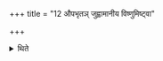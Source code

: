 +++
title = "12 औपभृतञ् जुह्वामानीय विष्णुमिष्ट्वा"

+++

<details><summary>थिते</summary>

औपभृतं जुह्वामानीय विष्णुमिष्ट्वा प्रत्याक्रम्य या ते अग्नेऽयाशया तनूरिति स्रुवेणोपसदं जुहोति १२
</details>
